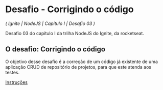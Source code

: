# Desafio - Corrigindo o código

_( Ignite | NodeJS | Capítulo I | Desafio 03 )_

Desafio 03 do capítulo I da trilha NodeJS do Ignite, da rocketseat.

## O desafio: Corrigindo o código

O objetivo desse desafio é a correção de um código já existente de uma aplicação CRUD de repositório de projetos, para que este atenda aos testes.

[Instruções](https://www.notion.so/c15c8a2e212846039a367cc7b763c6dd#16f55f855f5942d0bf6df061c42119d9)